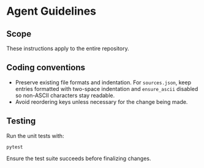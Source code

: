 # Agent Guidelines

## Scope
These instructions apply to the entire repository.

## Coding conventions
- Preserve existing file formats and indentation. For `sources.json`, keep entries formatted with two-space indentation and `ensure_ascii` disabled so non-ASCII characters stay readable.
- Avoid reordering keys unless necessary for the change being made.

## Testing
Run the unit tests with:

```
pytest
```

Ensure the test suite succeeds before finalizing changes.
